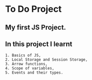 # To Do Project
## My first JS Project.
## In this project I learnt 
    1. Basics of JS,
    2. Local Storage and Session Storage,
    3. Arrow functions,
    4. Scope of variables,
    5. Events and their types.
    
